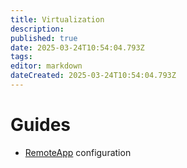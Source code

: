 ```yaml
---
title: Virtualization
description: 
published: true
date: 2025-03-24T10:54:04.793Z
tags: 
editor: markdown
dateCreated: 2025-03-24T10:54:04.793Z
---
```


# Guides

- [RemoteApp](/virtualization/remoteapp) configuration
